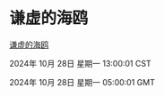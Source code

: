# 谦虚的海鸥
[谦虚的海鸥](http://219.139.197.74:56308/qxdho/course/base/hotlink/index.php)

2024年 10月 28日 星期一 13:00:01 CST

2024年 10月 28日 星期一 05:00:01 GMT
